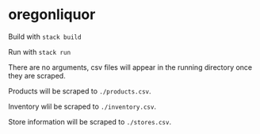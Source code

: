 # oregonliquor

Build with `stack build`

Run with `stack run`

There are no arguments, csv files will appear in the running directory once they are scraped. 

Products will be scraped to `./products.csv`.

Inventory wlil be scraped to `./inventory.csv`.

Store information will be scraped to `./stores.csv`.
